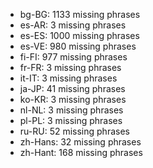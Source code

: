 - bg-BG: 1133 missing phrases
- es-AR: 3 missing phrases
- es-ES: 1000 missing phrases
- es-VE: 980 missing phrases
- fi-FI: 977 missing phrases
- fr-FR: 3 missing phrases
- it-IT: 3 missing phrases
- ja-JP: 41 missing phrases
- ko-KR: 3 missing phrases
- nl-NL: 3 missing phrases
- pl-PL: 3 missing phrases
- ru-RU: 52 missing phrases
- zh-Hans: 32 missing phrases
- zh-Hant: 168 missing phrases
